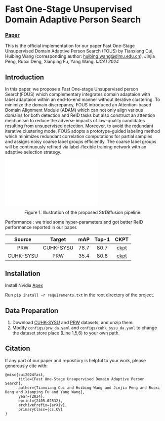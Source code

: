 # Fast One-Stage Unsupervised Domain Adaptive Person Search

### [Paper](https://arxiv.org/abs/2405.02832) 
This is the official implementation for our paper Fast One-Stage Unsupervised Domain Adaptive Person Search (FOUS) by Tianxiang Cui, Huibing Wang (corresponding author: huibing.wang@dlmu.edu.cn), Jinjia Peng, Ruoxi Deng, Xianping Fu, Yang Wang. *IJCAI 2024*

## Introduction
In this paper,  we propose a Fast One-stage Unsupervised person Search(FOUS) which complementary integrates domain adaptaion with label adaptaion within an end-to-end manner without iterative clustering. To minimize the domain discrepancy, FOUS introduced an Attention-based Domain Alignment Module (ADAM) which can not only align various domains for both detection and ReID tasks but also construct an attention mechanism to reduce the adverse impacts of low-quality candidates resulting from unsupervised detection. Moreover, to avoid the redundant iterative clustering mode, FOUS adopts a prototype-guided labeling method which minimizes redundant correlation computations for partial samples and assigns noisy coarse label groups efficiently. The coarse label groups will be continuously refined via label-flexible training network with an adaptive selection strategy.

![](f2.pdf )
<p align="center">Figure 1. Illustration of the proposed StrDiffusion pipeline.</p>

Performance :
we tried some hyper-parameters and got better ReID performance reported in our paper.

|  Source   |  Target   | mAP  | Top-1 |                             CKPT                             |
| :-------: | :-------: | :--: | :---: | :----------------------------------------------------------: |
|    PRW    | CUHK-SYSU | 78.7 | 80.7  | [ckpt](https://drive.google.com/file/d/1pPAr284Onjl1FsyrVDKwbkhLKg5I-Inm/view?usp=drive_link) |
| CUHK-SYSU |    PRW    | 35.4 | 80.8  | [ckpt](https://drive.google.com/file/d/1c3WHC6ntSMAVl8Ys35ZTaseZFUII6Yj1/view?usp=drive_link) |


## Installation

Install Nvidia [Apex](https://github.com/NVIDIA/apex)

Run `pip install -r requirements.txt` in the root directory of the project.


## Data Preparation

1. Download [CUHK-SYSU](https://drive.google.com/open?id=1z3LsFrJTUeEX3-XjSEJMOBrslxD2T5af) and [PRW](https://goo.gl/2SNesA) datasets, and unzip them.
2. Modify `configs/prw_da.yaml` and `configs/cuhk_sysu_da.yaml` to change the dataset store place (Line 1,5,6) to your own path.


## Citation

If any part of our paper and repository is helpful to your work, please generously cite with:

```
@misc{cui2024fast,
      title={Fast One-Stage Unsupervised Domain Adaptive Person Search}, 
      author={Tianxiang Cui and Huibing Wang and Jinjia Peng and Ruoxi Deng and Xianping Fu and Yang Wang},
      year={2024},
      eprint={2405.02832},
      archivePrefix={arXiv},
      primaryClass={cs.CV}
}
```
